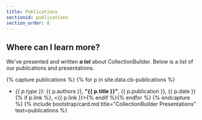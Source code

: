 ```yaml
---
title: Publications
sectionid: publications
section_order: 8
---
```


## Where can I learn more?

We've presented and written ***a lot*** about CollectionBuilder. Below is a list of our publications and presentations. 

{% capture publications %}
{% for p in site.data.cb-publications %}
- *{{ p.type }}:* {{ p.authors }}, **"{{ p.title }}"**, {{ p.publication }}, {{ p.date }}{% if p.link %}, <{{ p.link }}>{% endif %}{% endfor %}
{% endcapture %}
{% include bootstrap/card.md title="CollectionBuilder Presentations" text=publications %}
